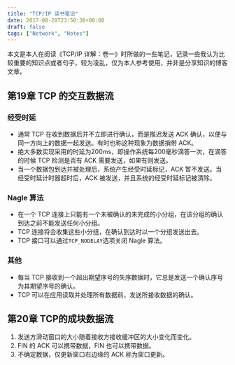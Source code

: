 ```yaml
---
title: "TCP/IP 读书笔记"
date: 2017-08-28T23:50:38+08:00
draft: false
tags: ["Network", "Notes"]
---
```


本文是本人在阅读《TCP/IP 详解：卷一》时所做的一些笔记，记录一些我认为比较重要的知识点或者句子，较为凌乱，仅为本人参考使用，并非是分享知识的博客文章。

<!--more-->

## 第19章 TCP 的交互数据流

### 经受时延

+ 通常 TCP 在收到数据后并不立即进行确认，而是推迟发送 ACK 确认，以便与同一方向上的数据一起发送。有时也称这种现象为数据捎带 ACK。
+ 绝大多数实现采用的时延为200ms，即操作系统每200毫秒滴答一次，在滴答的时候 TCP 检测是否有 ACK 需要发送，如果有则发送。
+ 当一个数据包到达并被处理后，系统产生经受时延标记，ACK 暂不发送。当经受时延计时器超时后，ACK 被发送，并且系统的经受时延标记被清除。

### Nagle 算法

+ 在一个 TCP 连接上只能有一个未被确认的未完成的小分组，在该分组的确认到达之前不能发送任何小分组。
+ TCP 连接将会收集这些小分组，在确认到达时以一个分组发送出去。
+ TCP 接口可以通过`TCP_NODELAY`选项关闭 Nagle 算法。

### 其他

* 每当 TCP 接收到一个超出期望序号的失序数据时，它总是发送一个确认序号为其期望序号的确认。
* TCP 可以在应用读取并处理所有数据前，发送所接收数据的确认。


## 第20章 TCP的成块数据流

1. 发送方滑动窗口的大小随着接收方接收缓冲区的大小变化而变化。
2. FIN 的 ACK 可以携带数据，FIN 也可以携带数据。
3. 不确定数据，仅更新窗口右边缘的 ACK 称为窗口更新。
